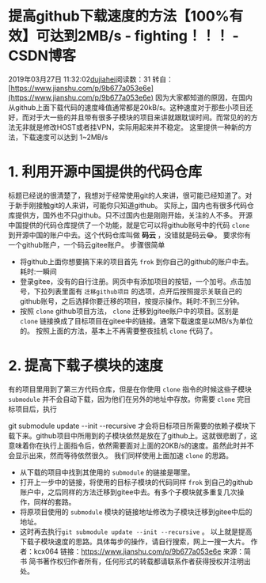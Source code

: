 # 提高github下载速度的方法【100%有效】可达到2MB/s - fighting！！！ - CSDN博客
2019年03月27日 11:32:02[dujiahei](https://me.csdn.net/dujiahei)阅读数：31
转自：[https://www.jianshu.com/p/9b677a053e6e](https://www.jianshu.com/p/9b677a053e6e)
因为大家都知道的原因，在国内从github上面下载代码的速度峰值通常都是20kB/s。这种速度对于那些小项目还好，而对于大一些的并且带有很多子模块的项目来讲就跟耽误时间。而常见的的方法无非就是修改HOST或者挂VPN，实际用起来并不稳定。
这里提供一种新的方法，下载速度可以达到 1~2MB/s
# 1. 利用开源中国提供的代码仓库
标题已经说的很清楚了，我想对于经常使用git的人来讲，很可能已经知道了。对于新手刚接触git的人来讲，可能你只知道github。
实际上，国内也有很多代码仓库提供方，国外也不只github。只不过国内也是刚刚开始，关注的人不多。
开源中国提供的代码仓库提供了一个功能，就是它可以将github账号中的代码 `clone` 到开源中国的账户中去。这个代码仓库叫做 **码云** ，没错就是码云😂。
要求你有一个github账户，一个码云gitee账户。
步骤很简单
- 将github上面你想要搞下来的项目首先 `frok` 到你自己的github的账户中去。耗时:一瞬间
- 登录gitee，没有的自行注册。网页中有添加项目的按钮，一个加号。点击加号，下拉列表里面有 `迁移github项目` 的选项，点开后按照提示关联自己的github账号，之后选择你要迁移的项目，按提示操作。耗时:不到三分钟。
- 按照 `clone` github项目方法， `clone` 迁移到gitee账户中的项目。区别是 `clone` 链接换成了目标项目在gitee中的链接。通常下载速度是以MB/s为单位的。
按照上面的方法，基本上不再需要整夜挂机 `clone` 代码了。
# 2. 提高下载子模块的速度
有的项目里用到了第三方代码仓库，但是在你使用 `clone` 指令的时候这些子模块 `submodule` 并不会自动下载，因为他们在另外的地址中存放。你需要 `clone` 完目标项目后，执行
> 
git submodule update --init --recursive
才会将目标项目所需要的依赖子模块下载下来。github项目中所用到的子模块依然是放在了github上。这就很悲剧了，这意味着你在执行上面指令后，依然需要面对上面的20KB/s的速度。虽然此时并不会显示出来，然而等待依然很久。
我们同样使用上面加速 `clone` 的思路。
- 从下载的项目中找到其使用的 `submodule` 的链接是哪里。
- 打开上一步中的链接，将使用的目标子模块的代码同样 `frok` 到自己的github账户中，之后同样的方法迁移到gitee中去。有多个子模块就多重复几次操作，同样的套路。
- 将原项目使用的 `submodule` 模块的链接地址修改为子模块迁移到gitee中后的地址。
- 这时再去执行`git submodule update --init --recursive` 。
以上就是提高下载子模块速度的思路。具体每步的操作，请自行搜索，网上一搜一大片。
作者：kcx064
链接：https://www.jianshu.com/p/9b677a053e6e
来源：简书
简书著作权归作者所有，任何形式的转载都请联系作者获得授权并注明出处。

